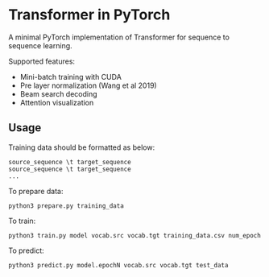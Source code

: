 # Transformer in PyTorch

A minimal PyTorch implementation of Transformer for sequence to sequence learning.

Supported features:
- Mini-batch training with CUDA
- Pre layer normalization (Wang et al 2019)
- Beam search decoding
- Attention visualization

## Usage

Training data should be formatted as below:
```
source_sequence \t target_sequence
source_sequence \t target_sequence
...
```

To prepare data:
```
python3 prepare.py training_data
```

To train:
```
python3 train.py model vocab.src vocab.tgt training_data.csv num_epoch
```

To predict:
```
python3 predict.py model.epochN vocab.src vocab.tgt test_data
```
